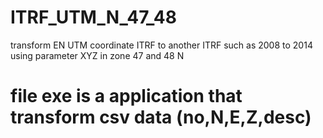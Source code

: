 # ITRF_UTM_N_47_48
transform EN UTM coordinate ITRF to another ITRF such as 2008 to 2014 
using parameter XYZ in zone 47 and 48 N
# file exe is a application that transform csv data (no,N,E,Z,desc)
